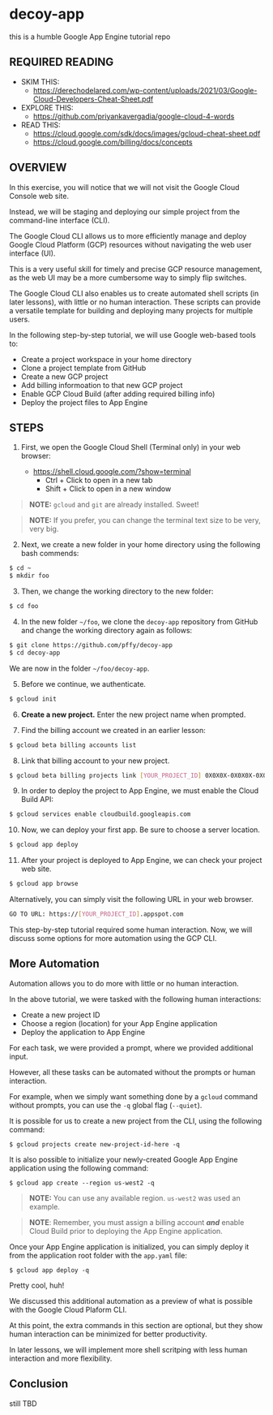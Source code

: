 # decoy-app
this is a humble Google App Engine tutorial repo

## REQUIRED READING
  + SKIM THIS: 
    + https://derechodelared.com/wp-content/uploads/2021/03/Google-Cloud-Developers-Cheat-Sheet.pdf
  + EXPLORE THIS: 
    + https://github.com/priyankavergadia/google-cloud-4-words
  + READ THIS: 
    + https://cloud.google.com/sdk/docs/images/gcloud-cheat-sheet.pdf
    + https://cloud.google.com/billing/docs/concepts

## OVERVIEW

In this exercise, you will notice that we will not visit the Google Cloud Console web site. 

Instead, we will be staging and deploying our simple project from the command-line interface (CLI).

The Google Cloud CLI allows us to more efficiently manage and deploy Google Cloud Platform (GCP) resources without navigating the web user interface (UI).

This is a very useful skill for timely and precise GCP resource management, as the web UI may be a more cumbersome way to simply flip switches. 

The Google Cloud CLI also enables us to create automated shell scripts (in later lessons), with little or no human interaction. These scripts can provide a versatile template for building and deploying many projects for multiple users.

In the following step-by-step tutorial, we will use Google web-based tools to:

  * Create a project workspace in your home directory
  * Clone a project template from GitHub
  * Create a new GCP project
  * Add billing informoation to that new GCP project
  * Enable GCP Cloud Build (after adding required billing info)
  * Deploy the project files to App Engine

  
## STEPS

1. First, we open the Google Cloud Shell (Terminal only) in your web browser:
  
    + https://shell.cloud.google.com/?show=terminal
      + Ctrl + Click to open in a new tab
      + Shift + Click to open in a new window

> **NOTE:** `gcloud` and `git` are already installed. Sweet!

> **NOTE:** If you prefer, you can change the terminal text size to be very, very big.


2. Next, we create a new folder in your home directory using the following bash commends:


```bash
$ cd ~
$ mkdir foo
```

3. Then, we change the working directory to the new folder:

```bash
$ cd foo
```

4. In the new folder `~/foo`, we clone the `decoy-app` repository from GitHub and change the working directory again as follows:

```bash
$ git clone https://github.com/pffy/decoy-app
$ cd decoy-app
```

We are now in the folder `~/foo/decoy-app`.

5. Before we continue, we authenticate.
```bash
$ gcloud init
```

6. **Create a new project.** Enter the new project name when prompted.

7. Find the billing account we created in an earlier lesson:

```bash
$ gcloud beta billing accounts list
```

8. Link that billing account to your new project.

```bash
$ gcloud beta billing projects link [YOUR_PROJECT_ID] 0X0X0X-0X0X0X-0X0X0X
```

9. In order to deploy the project to App Engine, we must enable the Cloud Build API:

```bash
$ gcloud services enable cloudbuild.googleapis.com
```

10. Now, we can deploy your first app. Be sure to choose a server location.

```bash
$ gcloud app deploy
```

11. After your project is deployed to App Engine, we can check your project web site.
```bash
$ gcloud app browse
```

Alternatively, you can simply visit the following URL in your web browser.
```bash
GO TO URL: https://[YOUR_PROJECT_ID].appspot.com
```

This step-by-step tutorial required some human interaction. Now, we will discuss some options for more automation using the GCP CLI.

## More Automation

Automation allows you to do more with little or no human interaction. 

In the above tutorial, we were tasked with the following human interactions:

  * Create a new project ID
  * Choose a region (location) for your App Engine application
  * Deploy the application to App Engine

For each task, we were provided a prompt, where we provided additional input. 

However, all these tasks can be automated without the prompts or human interaction.

For example, when we simply want something done by a `gcloud` command without prompts, you can use the `-q` global flag (`--quiet`).

It is possible for us to create a new project from the CLI, using the following command:

```
$ gcloud projects create new-project-id-here -q
```

It is also possible to initialize your newly-created Google App Engine application using the following command:

```
$ gcloud app create --region us-west2 -q
```

> **NOTE:** You can use any available region. `us-west2` was used an example.

> **NOTE**: Remember, you must assign a billing account ***and*** enable Cloud Build prior to deploying the App Engine application.

Once your App Engine application is initialized, you can simply deploy it from the application root folder with the `app.yaml` file:

```
$ gcloud app deploy -q
```

Pretty cool, huh!

We discussed this additional automation as a preview of what is possible with the Google Cloud Plaform CLI.

At this point, the extra commands in this section are optional, but they show human interaction can be minimized for better productivity.

In later lessons, we will implement more shell scritping with less human interaction and more flexibility.

## Conclusion

still TBD
